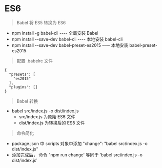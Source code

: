 # ES6

> Babel 将 ES5 转换为 ES6
 * npm install -g babel-cli ---- 全局安装 Babel
 * npm install --save-dev babel-cli ---- 本地安装 babel-cli
 * npm install --save-dev babel-preset-es2015 ---- 本地安装 babel-preset-es2015

 > 配置 .babelrc 文件
```
{
  "presets": [
    "es2015"
  ],
  "plugins": []
}
```

 > Babel 转换 
 * babel src/index.js -o dist/index.js  
    * src/index.js 为原始 ES6 文件
    * dist/index.js 为转换后的 ES5 文件

> 命令简化
  * package.json 中 scripts 对象中添加 "change": "babel src/index.js -o dist/index.js"
  * 添加完成后， 命令 "npm run change' 等同于 'babel src/index.js -o dist/index.js'